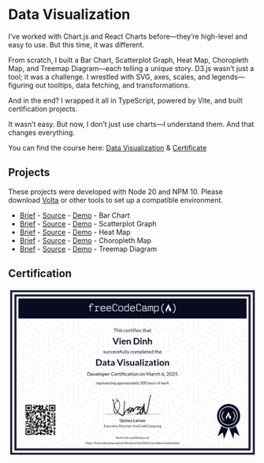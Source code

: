 # Data Visualization

I’ve worked with Chart.js and React Charts before—they’re high-level and easy to use. But this time, it was different.

From scratch, I built a Bar Chart, Scatterplot Graph, Heat Map, Choropleth Map, and Treemap Diagram—each telling a unique story. D3.js wasn’t just a tool; it was a challenge. I wrestled with SVG, axes, scales, and legends—figuring out tooltips, data fetching, and transformations.

And in the end? I wrapped it all in TypeScript, powered by Vite, and built certification projects.

It wasn’t easy. But now, I don’t just use charts—I understand them. And that changes everything.

You can find the course here: [Data Visualization](https://www.freecodecamp.org/learn/2022/responsive-web-design/) & [Certificate](https://www.freecodecamp.org/certification/VienDinhCom/data-visualization)

## Projects

These projects were developed with Node 20 and NPM 10. Please download [Volta](https://github.com/volta-cli/volta) or other tools to set up a compatible environment.

- [Brief](https://www.freecodecamp.org/learn/data-visualization/data-visualization-projects/visualize-data-with-a-bar-chart) - [Source](projects/bar-chart/) - [Demo](https://data-visualization-vien.vercel.app/projects/bar-chart/bar-chart.html) - Bar Chart
- [Brief](https://www.freecodecamp.org/learn/data-visualization/data-visualization-projects/visualize-data-with-a-scatterplot-graph) - [Source](projects/scatterplot-graph/) - [Demo](https://data-visualization-vien.vercel.app/projects/scatterplot-graph/scatterplot-graph.html) - Scatterplot Graph
- [Brief](https://www.freecodecamp.org/learn/data-visualization/data-visualization-projects/visualize-data-with-a-heat-map) - [Source](projects/heat-map/) - [Demo](https://data-visualization-vien.vercel.app/projects/heat-map/heat-map.html) - Heat Map
- [Brief](https://www.freecodecamp.org/learn/data-visualization/data-visualization-projects/visualize-data-with-a-choropleth-map) - [Source](projects/choropleth-map/) - [Demo](https://data-visualization-vien.vercel.app/projects/choropleth-map/choropleth-map.html) - Choropleth Map
- [Brief](https://www.freecodecamp.org/learn/data-visualization/data-visualization-projects/visualize-data-with-a-treemap-diagram) - [Source](projects/treemap-diagram/) - [Demo](https://data-visualization-vien.vercel.app/projects/treemap-diagram/treemap-diagram.html) - Treemap Diagram

## Certification

<a href="https://www.freecodecamp.org/certification/VienDinhCom/data-visualization">
  <img src="certificate.png" alt="Data Visualization Certificate" title="Click here to verify it on freeCodeCamp">
</a>
